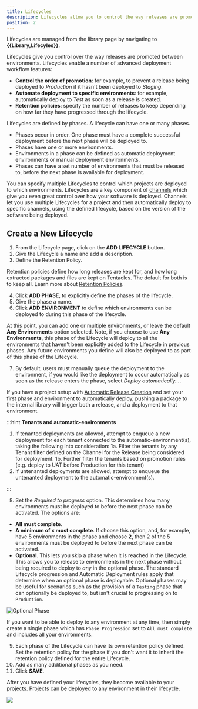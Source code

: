```yaml
---
title: Lifecycles
description: Lifecycles allow you to control the way releases are promoted between environments.
position: 2
---
```


Lifecycles are managed from the library page by navigating to **{{Library,Lifecyles}}**.

Lifecycles give you control over the way releases are promoted between environments. Lifecycles enable a number of advanced deployment workflow features:

- **Control the order of promotion**: for example, to prevent a release being deployed to *Production* if it hasn't been deployed to *Staging*.
- **Automate deployment to specific environments**: for example, automatically deploy to *Test* as soon as a release is created.
- **Retention policies**: specify the number of releases to keep depending on how far they have progressed through the lifecycle.

Lifecycles are defined by phases. A lifecycle can have one or many phases.

- Phases occur in order. One phase must have a complete successful deployment before the next phase will be deployed to.
- Phases have one or more environments.
- Environments in a phase can be defined as automatic deployment environments or manual deployment environments.
- Phases can have a set number of environments that must be released to, before the next phase is available for deployment.

You can specify multiple Lifecycles to control which projects are deployed to which environments. Lifecycles are a key component of [channels](/docs/deployment-process/channels/index.md) which give you even great control over how your software is deployed. Channels let you use multiple Lifecycles for a project and then automatically deploy to specific channels, using the defined lifecycle, based on the version of the software being deployed.


## Create a New Lifecycle

1. From the Lifecycle page, click on the **ADD LIFECYCLE** button.
2. Give the Lifecycle a name and add a description.
3. Define the Retention Policy.

Retention policies define how long releases are kept for, and how long extracted packages and files are kept on Tentacles. The default for both is to keep all. Learn more about [Retention Policies](/docs/administration/retention-policies/index.md).

4. Click **ADD PHASE**, to explicitly define the phases of the lifecycle.
5. Give the phase a name.
6. Click **ADD ENVIRONMENT** to define which environments can be deployed to during this phase of the lifecycle.

At this point, you can add one or multiple environments, or leave the default **Any Environments** option selected. Note, if you choose to use **Any Environments**, this phase of the Lifecycle will deploy to all the environments that haven't been explicitly added to the Lifecycle in previous phases. Any future environments you define will also be deployed to as part of this phase of the Lifecycle.

7. By default, users must manually queue the deployment to the environment, if you would like the deployment to occur automatically as soon as the release enters the phase, select *Deploy automatically...*.

If you have a project setup with [Automatic Release Creation](/docs/deployment-process/project-triggers/automatic-release-creation.md) and set your first phase and environment to automatically deploy, pushing a package to the internal library will trigger both a release, and a deployment to that environment.

:::hint
**Tenants and automatic-environments**

1. If tenanted deployments are allowed, attempt to enqueue a new deployment for each tenant connected to the automatic-environment(s), taking the following into consideration:
  1a. Filter the tenants by any Tenant filter defined on the Channel for the Release being considered for deployment.
  1b. Further filter the tenants based on promotion rules (e.g. deploy to UAT before Production for this tenant)
2. If untenanted deployments are allowed, attempt to enqueue the untenanted deployment to the automatic-environment(s).

:::

8. Set the *Required to progress* option. This determines how many environments must be deployed to before the next phase can be activated. The options are:

- **All must complete**.
- **A minimum of x must complete**. If choose this option, and, for example, have 5 environments in the phase and choose **2**, then 2 of the 5 environments must be deployed to before the next phase can be activated.
- **Optional**. This lets you skip a phase when it is reached in the Lifecycle. This allows you to release to environments in the next phase without being required to deploy to _any_ in the optional phase. The standard Lifecycle progression and Automatic Deployment rules apply that determine when an optional phase is deployable. Optional phases may be useful for scenarios such as the provision of a `Testing` phase that can optionally be deployed to, but isn't crucial to progressing on to `Production`.

![Optional Phase](optional-phase.png)

If you want to be able to deploy to any environment at any time, then simply create a single phase which has `Phase Progression` set to `All must complete` and includes all your environments.

9. Each phase of the Lifecycle can have its own retention policy defined. Set the retention policy for the phase if you don't want it to inherit the retention policy defined for the entire Lifecycle.
10. Add as many additional phases as you need.
11. Click **SAVE**.

After you have defined your lifecycles, they become available to your projects. Projects can be deployed to any environment in their lifecycle.

![](lifecycle-deployment-process.png)
